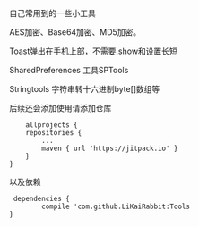 自己常用到的一些小工具

AES加密、Base64加密、MD5加密。

Toast弹出在手机上部，不需要.show和设置长短

SharedPreferences 工具SPTools

Stringtools 字符串转十六进制byte[]数组等

后续还会添加使用请添加仓库

	
        allprojects {
		repositories {
			...
			maven { url 'https://jitpack.io' }
		}
	}
        
     
 以及依赖
     
     dependencies {
	        compile 'com.github.LiKaiRabbit:Tools
	}
